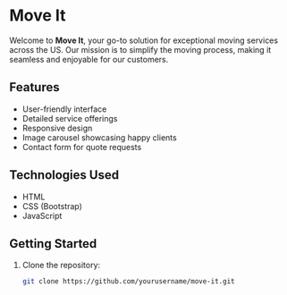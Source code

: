 # Move It

Welcome to **Move It**, your go-to solution for exceptional moving services across the US. Our mission is to simplify the moving process, making it seamless and enjoyable for our customers.

## Features

- User-friendly interface
- Detailed service offerings
- Responsive design
- Image carousel showcasing happy clients
- Contact form for quote requests

## Technologies Used

- HTML
- CSS (Bootstrap)
- JavaScript

## Getting Started

1. Clone the repository:
   ```bash
   git clone https://github.com/yourusername/move-it.git
